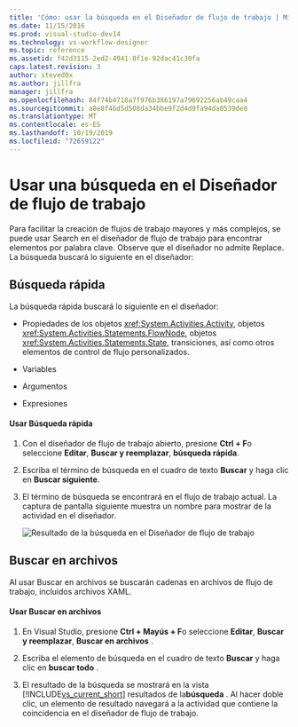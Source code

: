 ```yaml
---
title: 'Cómo: usar la búsqueda en el Diseñador de flujo de trabajo | Microsoft Docs'
ms.date: 11/15/2016
ms.prod: visual-studio-dev14
ms.technology: vs-workflow-designer
ms.topic: reference
ms.assetid: f42d3115-2ed2-4941-8f1e-92dac41c30fa
caps.latest.revision: 3
author: steved0x
ms.author: jillfra
manager: jillfra
ms.openlocfilehash: 84f74b4718a7f976b386197a79692256ab49caa4
ms.sourcegitcommit: a8e8f4bd5d508da34bbe9f2d4d9fa94da0539de0
ms.translationtype: MT
ms.contentlocale: es-ES
ms.lasthandoff: 10/19/2019
ms.locfileid: "72659122"
---
```

# <a name="how-to-use-search-in-the-workflow-designer"></a>Usar una búsqueda en el Diseñador de flujo de trabajo
Para facilitar la creación de flujos de trabajo mayores y más complejos, se puede usar Search en el diseñador de flujo de trabajo para encontrar elementos por palabra clave. Observe que el diseñador no admite Replace. La búsqueda buscará lo siguiente en el diseñador:

## <a name="quick-find"></a>Búsqueda rápida
 La búsqueda rápida buscará lo siguiente en el diseñador:

- Propiedades de los objetos <xref:System.Activities.Activity>, objetos <xref:System.Activities.Statements.FlowNode>, objetos <xref:System.Activities.Statements.State>, transiciones, así como otros elementos de control de flujo personalizados.

- Variables

- Argumentos

- Expresiones

#### <a name="using-quick-find"></a>Usar Búsqueda rápida

1. Con el diseñador de flujo de trabajo abierto, presione **Ctrl + F**o seleccione **Editar**, **Buscar y reemplazar**, **búsqueda rápida**.

2. Escriba el término de búsqueda en el cuadro de texto **Buscar** y haga clic en **Buscar siguiente**.

3. El término de búsqueda se encontrará en el flujo de trabajo actual. La captura de pantalla siguiente muestra un nombre para mostrar de la actividad en el diseñador.

     ![Resultado de la búsqueda en el Diseñador de flujo de trabajo](../workflow-designer/media/designersearch.png "DesignerSearch")

## <a name="find-in-files"></a>Buscar en archivos
 Al usar Buscar en archivos se buscarán cadenas en archivos de flujo de trabajo, incluidos archivos XAML.

#### <a name="using-find-in-files"></a>Usar Buscar en archivos

1. En Visual Studio, presione **Ctrl + Mayús + F**o seleccione **Editar**, **Buscar y reemplazar**, **Buscar en archivos** .

2. Escriba el elemento de búsqueda en el cuadro de texto **Buscar** y haga clic en **buscar todo** .

3. El resultado de la búsqueda se mostrará en la vista [!INCLUDE[vs_current_short](../includes/vs-current-short-md.md)] resultados de la**búsqueda** . Al hacer doble clic, un elemento de resultado navegará a la actividad que contiene la coincidencia en el diseñador de flujo de trabajo.